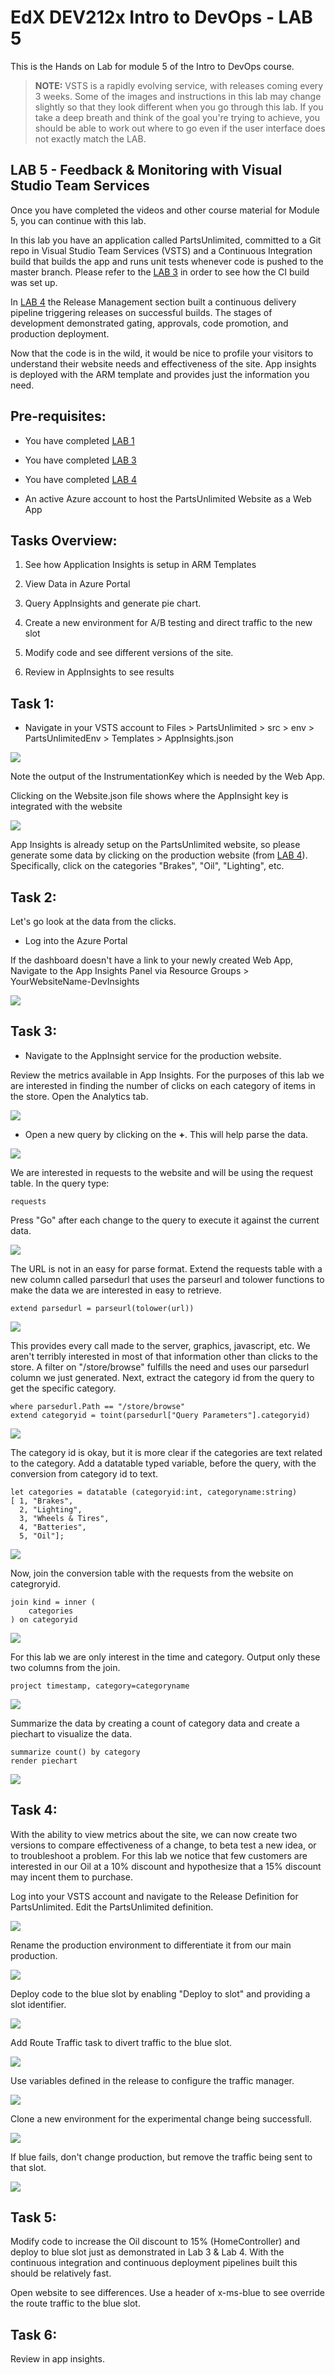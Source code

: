 # EdX DEV212x Intro to DevOps - LAB 5 #
This is the Hands on Lab for module 5 of the Intro to DevOps course.

> **NOTE:** VSTS is a rapidly evolving service, with releases coming every 3 weeks. Some of the images and instructions in this lab may change slightly so that they look different when you go through this lab. If you take a deep breath and think of the goal you're trying to achieve, you should be able to work out where to go even if the user interface does not exactly match the LAB.

## LAB 5 - Feedback & Monitoring with Visual Studio Team Services ##
Once you have completed the videos and other course material for Module 5, you can continue with this lab.

In this lab you have an application called PartsUnlimited, committed to a Git repo
in Visual Studio Team Services (VSTS) and a Continuous Integration build that builds the app and
runs unit tests whenever code is pushed to the master branch. Please refer to the
[LAB 3](../Lab3/EdX212x-Lab3.md) in order to see how the CI build was set up.

In [LAB 4](../Lab4/EdX212x-Lab4.md) the Release Management section built a continuous delivery pipeline triggering releases on successful builds.  The stages of development demonstrated gating, approvals, code promotion, and production deployment.

Now that the code is in the wild, it would be nice to profile your visitors to understand their website needs and effectiveness of the site.  App insights is deployed with the ARM template and provides just the information you need.

## Pre-requisites:

* You have completed [LAB 1](../Lab1/edX-DEV212x-Lab1.md)
* You have completed [LAB 3](../Lab3/edX-DEV212x-Lab3.md)
* You have completed [LAB 4](../Lab4/edX-DEV212x-Lab4.md)

* An active Azure account to host the PartsUnlimited Website as a Web App

## Tasks Overview:

1. See how Application Insights is setup in ARM Templates

1. View Data in Azure Portal

1. Query AppInsights and generate pie chart.

1. Create a new environment for A/B testing and direct traffic to the new slot

1. Modify code and see different versions of the site.

1. Review in AppInsights to see results


## Task 1: ##

* Navigate in your VSTS account to Files > PartsUnlimited > src > env > PartsUnlimitedEnv > Templates > AppInsights.json

![](media/app_insight_template.png)

Note the output of the InstrumentationKey which is needed by the Web App.

Clicking on the Website.json file shows where the AppInsight key is integrated with the website

![](media/app_insight_web_key.png)

App Insights is already setup on the PartsUnlimited website, so please generate some data by clicking on the production website (from [LAB 4](../Lab4/edX-DEV212x-Lab4.md)). Specifically, click on the categories "Brakes", "Oil", "Lighting", etc.


## Task 2: ##

Let's go look at the data from the clicks.

* Log into the Azure Portal

If the dashboard doesn't have a link to your newly created Web App, Navigate to the App Insights Panel via Resource Groups > YourWebsiteName-DevInsights

![](media/open_app_insights.png)


## Task 3: ##

* Navigate to the AppInsight service for the production website.

Review the metrics available in App Insights. For the purposes of this lab we are interested in finding the number of clicks on each category of items in the store. Open the Analytics tab.

![](media/app_insight_overview.png)

* Open a new query by clicking on the **+**.  This will help parse the data.

![](media/app_insight_newquery.png)

We are interested in requests to the website and will be using the request table.  In the query type:
```
requests
```

Press "Go" after each change to the query to execute it against the current data.

![](media/query1.png)

The URL is not in an easy for parse format.  Extend the requests table with a new column called parsedurl that uses the parseurl and tolower functions to make the data we are interested in easy to retrieve.
```
extend parsedurl = parseurl(tolower(url))
```

![](media/query2.png)

This provides every call made to the server, graphics, javascript, etc.  We aren't terribly interested in most of that information other than clicks to the store.  A filter on "/store/browse" fulfills the need and uses our parsedurl column we just generated.  Next, extract the category id from the query to get the specific category.

```
where parsedurl.Path == "/store/browse"
extend categoryid = toint(parsedurl["Query Parameters"].categoryid)
```


![](media/query3.png)

The category id is okay, but it is more clear if the categories are text related to the category. Add a datatable typed variable, before the query, with the conversion from category id to text.

```
let categories = datatable (categoryid:int, categoryname:string)
[ 1, "Brakes",
  2, "Lighting",
  3, "Wheels & Tires",
  4, "Batteries",
  5, "Oil"];
```

![](media/query4.png)

Now, join the conversion table with the requests from the website on categroryid.

```
join kind = inner (
    categories
) on categoryid
```

![](media/query5.png)

For this lab we are only interest in the time and category.  Output only these two columns from the join.

```
project timestamp, category=categoryname
```

![](media/query6.png)

Summarize the data by creating a count of category data and create a piechart to visualize the data.

```
summarize count() by category
render piechart
```

![](media/query7.png)

## Task 4: ##

With the ability to view metrics about the site, we can now create two versions to compare effectiveness of a change, to beta test a new idea, or to troubleshoot a problem.  For this lab we notice that few customers are interested in our Oil at a 10% discount and hypothesize that a 15% discount may incent them to purchase.

Log into your VSTS account and navigate to the Release Definition for PartsUnlimited.  Edit the PartsUnlimited definition.

![](media/release_completed_pipeline.png)

Rename the production environment to differentiate it from our main production.

![](media/vsts_rename_prod.png)

Deploy code to the blue slot by enabling "Deploy to slot" and providing a slot identifier.

![](media/vsts_deploy_blue.png)

Add Route Traffic task to divert traffic to the blue slot.

![](media/vsts_add_traff.png)

Use variables defined in the release to configure the traffic manager.

![](media/vsts_traf_config.png)

Clone a new environment for the experimental change being successfull.

![](media/vsts_blue_success.png)

If blue fails, don't change production, but remove the traffic being sent to that slot.

![](media/vsts_blue_success_edit.png)

## Task 5: ##

Modify code to increase the Oil discount to 15% (HomeController) and deploy to blue slot just as demonstrated in Lab 3 & Lab 4.  With the continuous integration and continuous deployment pipelines built this should be relatively fast.

Open website to see differences.  Use a header of x-ms-blue to see override the route traffic to the blue slot.

## Task 6: ##

Review in app insights.